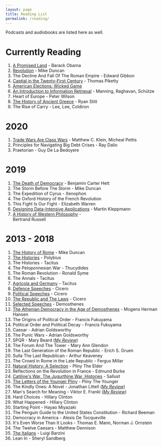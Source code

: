 ```yaml
---
layout: page
title: Reading List
permalink: /reading/
---
```


Podcasts and audiobooks are listed here as well.

# Currently Reading

1. [A Promised Land](https://www.amazon.com/Promised-Land-Barack-Obama/dp/1524763160/ref=sr_1_1?dchild=1&keywords=a+promised+land&qid=1606703596&sr=8-1) - Barack Obama
2. [Revolution](https://podcasts.apple.com/us/podcast/revolutions/id703889772) - Mike Duncan
3. The Decline And Fall Of The Roman Empire - Edward Gibbon
4. [Captial in the Twenty-First Century](https://www.amazon.com/Capital-Twenty-First-Century-Thomas-Piketty-ebook/dp/B074DVRW88/ref=sr_1_1?crid=2UZFZB1BC39K3&dchild=1&keywords=capital+in+the+21st+century&qid=1606704879&sprefix=captial+in+the+%2Caps%2C238&sr=8-1) - Thomas Piketty
5. [American Elections: Wicked Game](https://podcasts.apple.com/us/podcast/american-elections-wicked-game/id1481254566)
6. [An Introduction to Information Retrieval](https://nlp.stanford.edu/IR-book/information-retrieval-book.html) - Manning, Raghavan, Schütze
7. Heart of Europe - Peter Wilson
8. [The History of Ancient Greece](https://podcasts.apple.com/us/podcast/the-history-of-ancient-greece/id1100563458) - Ryan Stitt
10. The Rise of Carry - Lee, Lee, Coldiron

# 2020
1. [Trade Wars Are Class Wars](https://www.amazon.com/Trade-Wars-Are-Class-International/dp/0300244177/ref=sr_1_1?crid=21T9A9XS6UU5W&dchild=1&keywords=trade+wars+are+class+wars&qid=1606704820&sprefix=trade+wars+are+%2Caps%2C234&sr=8-1) - Matthew C. Klein, Micheal Pettis
2. Principles for Navigating Big Debt Crises - Ray Dalio
3. Praetorian - Guy De La Bedoyere

# 2019
1. [The Death of Democracy](https://www.amazon.com/Death-Democracy-Hitlers-Downfall-Republic/dp/1250210860/ref=sr_1_1?dchild=1&keywords=the+death+of+democracy&qid=1606704780&sr=8-1) - Benjamin Carter Hett
2. The Storm Before The Storm - Mike Duncan
3. The Expedition of Cyrus - Xenophon
4. The Oxford History of the French Revolution
5. This Fight Is Our Fight - Elizabeth Warren
6. [Designing Data-Intensive Applications](https://www.amazon.com/Designing-Data-Intensive-Applications-Reliable-Maintainable/dp/1449373321/ref=sr_1_3?crid=2XXE1HL15G8P8&dchild=1&keywords=designing+data-intensive+applications&qid=1606706309&sprefix=designing+data%2Caps%2C259&sr=8-3) - Martin Kleppmann
7. [A History of Western Philosophy](https://www.amazon.com/History-Western-Philosophy-Bertrand-Russell/dp/0671201581/ref=sr_1_2?crid=18JHEOLLMKG8Y&dchild=1&keywords=a+history+of+western+philosophy&qid=1606706748&sprefix=a+history+of+wester+philo%2Caps%2C227&sr=8-2) - 	
Bertrand Russell

# 2013 - 2018

1. [The History of Rome](https://podcasts.apple.com/us/podcast/the-history-of-rome/id261654474) - Mike Duncan
2. [The Histories](https://www.amazon.com/Histories-Oxford-Worlds-Classics/dp/0199534705/ref=sr_1_2?dchild=1&keywords=the+histories+polybius&qid=1606704528&sr=8-2) - Polybius
3. The Histories - Tacitus
4. The Peloponnesian War - Thucydides
5. The Roman Revolution - Ronald Syme
6. The Annals - Tacitus
7. [Agricola and Germany](https://www.amazon.com/Agricola-Germany-Oxford-Worlds-Classics/dp/019953926X/ref=sr_1_2?crid=2NAY4OWHHESYC&dchild=1&keywords=agricola+and+germany&qid=1606704373&s=books&sprefix=agricola+and+german%2Cstripbooks%2C238&sr=1-2) - Tacitus
8. [Defence Speeches](https://www.amazon.com/Defence-Speeches-Oxford-Worlds-Classics/dp/0199537909/ref=sr_1_1?dchild=1&keywords=defence+speech&qid=1606704279&sr=8-1) - Cicero
9. [Political Speeches](https://www.amazon.com/Political-Speeches-Oxford-Worlds-Classics/dp/0199540136/ref=sr_1_1?dchild=1&keywords=political+speech+cicero&qid=1606704324&s=books&sr=1-1) - Cicero
10. [The Republic and The Laws](https://www.amazon.com/Republic-Laws-Oxford-Worlds-Classics/dp/019954011X/ref=sr_1_1?dchild=1&keywords=the+republic+and+the+laws&qid=1606704453&s=books&sr=1-1) - Cicero
11. [Selected Speeches](https://www.amazon.com/Selected-Speeches-Oxford-Worlds-Classics/dp/0199593779/ref=sr_1_2?crid=LJTQ8OOWKBCR&dchild=1&keywords=demosthenes+speeches&qid=1606704496&s=books&sprefix=speeches+demosthenes%2Cstripbooks%2C229&sr=1-2) - Demosthenes
12. [The Athenian Democracy in the Age of Demosthenes](https://www.amazon.com/Athenian-Democracy-Age-Demosthenes-Principles/dp/0806131438/ref=sr_1_1?dchild=1&keywords=athenian+politics+in+the+age+of+demosthenes&qid=1606704586&sr=8-1) - Mogens Herman Hansen
13. The Origins of Political Order - Francis Fukuyama
14. Political Order and Political Decay - Francis Fukuyama
15. Caesar - Adrian Goldsworthy
16. The Punic Wars - Adrian Goldsworthy
17. SPQR - Mary Beard ([*My Review*](https://jlujlu.wordpress.com/2016/04/25/review-spqr/))
18. The Forum And The Tower - Mary Ann Glendon
19. The Last Generation of the Roman Republic - Erich S. Gruen
20. Sulla The Last Republican - Arthur Keaveney
21. The Crowd in Rome in the Late Republic - Fergus Millar
22. [Natural History: A Selection](https://www.amazon.com/Natural-History-Selection-Penguin-Classics/dp/0140444130/ref=sr_1_1?dchild=1&keywords=natural+history+pliny&qid=1606705105&sr=8-1) - Pliny The Elder
23. Reflections on the Revolution in France - Edmund Burke
24. [Catiline's War, The Jugurthine War, Histories](https://www.amazon.com/Catilines-Jurgurthine-Histories-Penguin-Classics/dp/0140449485/ref=sr_1_1?crid=7F2TQR0ITO08&dchild=1&keywords=sallust+catiline+s+war%2C+the+jugurthine+war%2C+histories&qid=1606705187&sprefix=sallust+cat%2Caps%2C214&sr=8-1) - Sallust
25. [The Letters of the Younger Pliny](https://www.amazon.com/Letters-Younger-Pliny-Penguin-Classics/dp/0140441271/ref=sr_1_1?dchild=1&keywords=the+letters+of+the+younger+pliny&qid=1606705223&sr=8-1) - Pliny The Younger
26. The Kindly Ones: A Novel - Jonathan Littell ([*My Review*](https://jlujlu.wordpress.com/2016/02/02/review-the-kindly-ones/))
27. Man's Search for Meaning - Viktor E. Frankl ([*My Review*](https://jlujlu.wordpress.com/2016/01/18/there-is-meaning-in-sadness/))
28. Hard Choices - Hillary Clinton
29. What Happened - Hillary Clinton
30. Starting Point - Hayao Miyazaki
31. The Penguin Guide to the United States Constitution - Richard Beeman
32. Democracy in America - Alexis De Tocqueville
33. It's Even Worse Than It Looks - Thomas E. Mann, Norman J. Ornstein
34. The Twelve Caesars - Matthew Dennison
35. [The Italians](https://www.amazon.com/Italians-Luigi-Barzini/dp/0684825007/ref=sr_1_1?crid=2ZSODF0V9S7LS&dchild=1&keywords=the+italians+luigi+barzini&qid=1606706376&sprefix=the+italians%2Caps%2C230&sr=8-1) - Luigi Barzini
36. Lean In - Sheryl Sandberg
